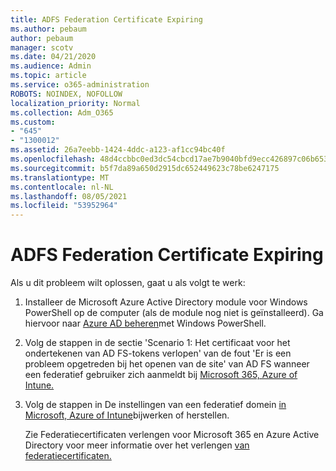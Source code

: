 ```yaml
---
title: ADFS Federation Certificate Expiring
ms.author: pebaum
author: pebaum
manager: scotv
ms.date: 04/21/2020
ms.audience: Admin
ms.topic: article
ms.service: o365-administration
ROBOTS: NOINDEX, NOFOLLOW
localization_priority: Normal
ms.collection: Adm_O365
ms.custom:
- "645"
- "1300012"
ms.assetid: 26a7eebb-1424-4ddc-a123-af1cc94bc40f
ms.openlocfilehash: 48d4ccbbc0ed3dc54cbcd17ae7b9040bfd9ecc426897c06b653bf40bc7d5e9b2
ms.sourcegitcommit: b5f7da89a650d2915dc652449623c78be6247175
ms.translationtype: MT
ms.contentlocale: nl-NL
ms.lasthandoff: 08/05/2021
ms.locfileid: "53952964"
---
```

# <a name="adfs-federation-certificate-expiring"></a>ADFS Federation Certificate Expiring

Als u dit probleem wilt oplossen, gaat u als volgt te werk:
  
1. Installeer de Microsoft Azure Active Directory module voor Windows PowerShell op de computer (als de module nog niet is geïnstalleerd). Ga hiervoor naar [Azure AD beheren](https://aka.ms/aadposh)met Windows PowerShell.

2. Volg de stappen in de sectie 'Scenario 1: Het certificaat voor het ondertekenen van AD FS-tokens verlopen' van de fout 'Er is een probleem opgetreden bij het openen van de site' van AD FS wanneer een federatief gebruiker zich aanmeldt bij [Microsoft 365, Azure of Intune.](https://support.microsoft.com/help/2713898/there-was-a-problem-accessing-the-site-error-from-ad-fs-when-a-federat)

3. Volg de stappen in De instellingen van een federatief domein [in Microsoft, Azure of Intune](https://docs.microsoft.com/office365/troubleshoot/security/update-federated-domain-office-365)bijwerken of herstellen.

    Zie Federatiecertificaten verlengen voor Microsoft 365 en Azure Active Directory voor meer informatie over het verlengen [van federatiecertificaten.](https://docs.microsoft.com/azure/active-directory/connect/active-directory-aadconnect-o365-certs)
